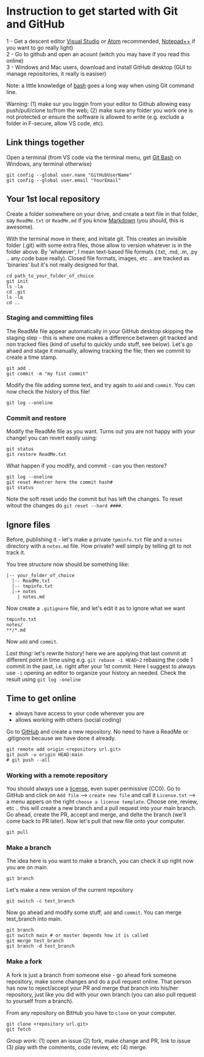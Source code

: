 # Instruction to get started with Git and GitHub

1 - Get a descent editor [Visual Studio](https://code.visualstudio.com/) or [Atom](https://atom.io/) recommended, [Notepad++](https://notepad-plus-plus.org/downloads/) if you want to go really light)  
2 - Go to github and open an acount (witch you may have if you read this online)  
3 - Windows and Mac users, download and install GitHub desktop  (GUI to manage repositories, it really is easiser)  
  
Note: a little knowledge of [bash](https://github.com/CPernet/Quicksheets/blob/main/bash/bash.mkd) goes a long way when using Git command line.  

Warning: (1) make sur you loggin from your editor to Github allowing easy push/pull/clone to/from the web; (2) make sure any folder you work one is not protected or ensure the software is allowed to write (e.g. exclude a folder in F-secure, allow VS code, etc).

## Link things together

Open a terminal (from VS code via the terminal menu, get [Git Bash](https://gitforwindows.org/) on Windows, any terminal otherwise)  
 
```
git config --global user.nane "GitHubUserName"   
git config --global user.email "YourEmail"
```

## Your 1st local repository

Create a folder somewhere on your drive, and create a text file in that folder, say `ReadMe.txt` or `ReadMe.md` if you know [Markdown](https://www.markdownguide.org/) (you should, this is awesome).  
    
With the terminal move in there, and initiate git. This creates an invisible folder (.git) with some extra files, those allow to version whatever is in the folder above. By 'whatever', I mean text-based file formats (.txt, .md, .m, .py .. any code base really). Closed file formats, images, etc .. are tracked as 'binaries' but it's not really designed for that. 

```
cd path_to_your_folder_of_choice  
git init  
ls -la
cd .git
ls -la
cd ..
```
### Staging and committing files

The ReadMe file appear automatically in your GitHub desktop skipping the staging step - this is where one makes a difference between git tracked and non tracked files (kind of useful to quickly undo stuff, see below). Let's go ahaed and stage it manually, allowing tracking the file; then we commit to create a time stamp.

```
git add .
git commit -m "my fist commit"
```

Modify the file adding somne text, and try again to `add` and `commit`. You can now check the history of this file!  

```
git log --oneline
```

### Commit and restore 

Modify the ReadMe file as you want. Turns out you are not happy with your change! you can revert easily using:

```
git status
git restore ReadMe.txt
```

What happen if you modify, and commit - can you then restore?

```
git log --oneline
git reset #entrer here the commit hash#
git status
```

Note the soft reset undo the commit but has left the changes. To reset witout the changes do ``git reset --hard ####``.  

## Ignore files

Before, publishing it - let's make a private `tpminfo.txt` file and a `notes` directory with a `notes.md` file. How private? well simply by telling git to not track it.  

You tree structure now should be something like:  

```
|-- your_folder_of_choice  
  |-- ReadMe.txt  
  |-- tmpinfo.txt  
  |-+ notes  
    | notes.md  
```

Now create a ``.gitignore`` file, and let's edit it as to ignore what we want

```.gitignore
tmpinfo.txt
notes/
**/*.md
```

Now `add` and `commit`.  
  
_Last thing:_ let's rewrite history! here we are applying that last commit at different point in time using e.g. `git rebase -i HEAD~2` rebasing the code 1 commit in the past, i.e. right after your 1st commit. Here I suggest to always use `-i` opening an editor to organize your history an needed. Check the result using `git log -oneline` 

## Time to get online

- always have access to your code wherever you are
- allows working with others (social coding)

Go to [GitHub](https://github.com/) and create a new repository. No need to have a ReadMe or .gitignore because we have done it already.  

```
git remote add origin <repository url.git> 
git push -u origin HEAD:main
# git push --all
```

### Working with a remote repository

You should always use a [license](https://www.ncbi.nlm.nih.gov/pmc/articles/PMC4506622/), even super permissive (CC0). Go to GitHub and click on `Add file` --> `create new file` and call it `License.txt` --> a menu appers on the right `choose a license template`. Choose one, review, etc .. this will create a new branch and a pull request into your main branch. Go ahead, create the PR, accept and merge, and delte the branch (we'll come back to PR later). Now let's pull that new file onto your computer.

```
git pull
```

### Make a branch 

The idea here is you want to make a branch, you can check it up right now you are on main.

```
git branch
```

Let's make a new version of the current repository
```
git switch -c test_branch
```

Now go ahead and modify some stuff, `add` and `commit`. You can merge test_branch into main.

```
git branch
git switch main # or master depends how it is called 
git merge test_branch
git branch -d test_branch
```

### Make a fork 

 A fork is just a branch from someone else - go ahead fork someone repository, make some changes and do a pull request online. That person has now to reject/accept your PR and merge that branch into his/her repository, just like you did with your own branch (you can also pull request to yourself from a branch).

 From any repository on BitHub you have to `clone` on your computer.  
```
git clone <repository url.git> 
git fetch
```

 _Group work_: (1) open an issue (2) fork, make change and PR, link to issue (3) play with the comments, code review, etc (4) merge.









